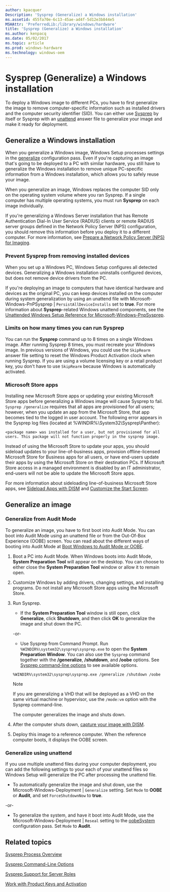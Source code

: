 ```yaml
---
author: kpacquer
Description: 'Sysprep (Generalize) a Windows installation'
ms.assetid: 455fa70e-6c13-45ae-ad4f-5d12e3b844e5
MSHAttr: 'PreferredLib:/library/windows/hardware'
title: 'Sysprep (Generalize) a Windows installation'
ms.author: kenpacq
ms.date: 05/02/2017
ms.topic: article
ms.prod: windows-hardware
ms.technology: windows-oem
---
```


# Sysprep (Generalize) a Windows installation


To deploy a Windows image to different PCs, you have to first generalize the image to remove computer-specific information such as installed drivers and the computer security identifier (SID). You can either use [Sysprep](sysprep--system-preparation--overview.md) by itself or Sysprep with an [unattend](https://docs.microsoft.com/en-us/windows-hardware/customize/desktop/unattend/) answer file to generalize your image and make it ready for deployment.

##  Generalize a Windows installation

When you generalize a Windows image, Windows Setup processes settings in the [generalize](generalize.md) configuration pass. Even if you're capturing an image that's going to be deployed to a PC with similar hardware, you still have to generalize the Windows installation to remove unique PC-specific information from a Windows installation, which allows you to safely reuse your image.

When you generalize an image, Windows replaces the computer SID only on the operating system volume where you ran Sysprep. If a single computer has multiple operating systems, you must run **Sysprep** on each image individually.

If you're generalizing a Windows Server installation that has Remote Authentication Dial-In User Service (RADIUS) clients or remote RADIUS server groups defined in the Network Policy Server (NPS) configuration, you should remove this information before you deploy it to a different computer. For more information, see [Prepare a Network Policy Server (NPS) for Imaging](prepare-a-network-policy-server--nps--for-imaging.md).

### Prevent Sysprep from removing installed devices

When you set up a Windows PC, Windows Setup configures all detected devices. Generalizing a Windows installation uninstalls configured devices, but does not remove device drivers from the PC.

If you're deploying an image to computers that have identical hardware and devices as the original PC, you can keep devices installed on the computer during system generalization by using an unattend file with Microsoft-Windows-PnPSysprep | `PersistAllDeviceInstalls` set to **true**. For more information about **Sysprep**-related Windows unattend components, see the [Unattended Windows Setup Reference for Microsoft-Windows-PnpSysprep](https://docs.microsoft.com/en-us/windows-hardware/customize/desktop/unattend/microsoft-windows-pnpsysprep).

### Limits on how many times you can run Sysprep

You can run the **Sysprep** command up to 8 times on a single Windows image. After running Sysprep 8 times, you must recreate your Windows image. In previous versions of Windows, you could use the `SkipRearm` answer file setting to reset the Windows Product Activation clock when running Sysprep. If you are using a volume licensing key or a retail product key, you don't have to use `SkipRearm` because Windows is automatically activated. 


### Microsoft Store apps

Installing new Microsoft Store apps or updating your existing Microsoft Store apps before generalizing a Windows image will cause Sysprep to fail. `Sysprep /generalize` requires that all apps are provisioned for all users; however, when you update an app from the Microsoft Store, that app becomes tied to the logged in user account. The following error appears in the Sysprep log files (located at %WINDIR%\\System32\\Sysprep\\Panther):

`<package name> was installed for a user, but not provisioned for all users. This package will not function properly in the sysprep image.`

Instead of using the Microsoft Store to update your apps, you should sideload updates to your line-of-business apps, provision offline-licensed Microsoft Store for Business apps for all users, or have end-users update their apps by using the Microsoft Store on their destination PCs. If Microsoft Store access in a managed environment is disabled by an IT administrator, end-users will not be able to update the Microsoft Store apps.

For more information about sideloading line-of-business Microsoft Store apps, see [Sideload Apps with DISM](sideload-apps-with-dism-s14.md) and [Customize the Start Screen](customize-the-start-screen.md).


## Generalize an image

### Generalize from Audit Mode

To generalize an image, you have to first boot into Audit Mode. You can boot into Audit Mode using an unattend file or from the Out-Of-Box Experience (OOBE) screen. You can read about the different ways of booting into Audit Mode at [Boot Windows to Audit Mode or OOBE](boot-windows-to-audit-mode-or-oobe.md).

1. Boot a PC into Audit Mode. When Windows boots into Audit Mode, **System Preparation Tool** will appear on the desktop. You can choose to either close the **System Preparation Tool** window or allow it to remain open.

2. Customize Windows by adding drivers, changing settings, and installing programs.  Do not install any Microsoft Store apps using the Microsoft Store.

3. Run Sysprep.

    - If the **System Preparation Tool** window is still open, click **Generalize**, click **Shutdown**, and then click **OK** to generalize the image and shut down the PC.

    -or-

    -   Use Sysprep from Command Prompt. Run `%WINDIR%\system32\sysprep\sysprep.exe` to open the **System Preparation Window**. You can also use the `Sysprep` command together with the **/generalize**, **/shutdown**, and **/oobe** options. See [Sysprep command-line options](sysprep-command-line-options.md) to see available options.

    ```
    %WINDIR%\system32\sysprep\sysprep.exe /generalize /shutdown /oobe
    ```

    >[!Note]
    >If you are generalizing a VHD that will be deployed as a VHD on the same virtual machine or hypervisor, use the `/mode:vm` option with the Sysprep command-line.

    The computer generalizes the image and shuts down.

4.  After the computer shuts down, [capture your image with DISM](capture-images-of-hard-disk-partitions-using-dism.md).

5.  Deploy this image to a reference computer. When the reference computer boots, it displays the OOBE screen.

### Generalize using unattend

If you use multiple unattend files during your computer deployment, you can add the following settings to your each of your unattend files so Windows Setup will generalize the PC after processing the unattend file.


- To automatically generalize the image and shut down, use the Microsoft-Windows-Deployment | `Generalize` setting. Set `Mode` to **OOBE** or **Audit**, and set `ForceShutdownNow` to **true**. 

-or-

- To generalize the system, and have it boot into Audit Mode, use the Microsoft-Windows-Deployment | `Reseal` setting to the [oobeSystem](oobesystem.md) configuration pass. Set `Mode` to **Audit**.


## <span id="related_topics"></span>Related topics


[Sysprep Process Overview](sysprep-process-overview.md)

[Sysprep Command-Line Options](sysprep-command-line-options.md)

[Sysprep Support for Server Roles](sysprep-support-for-server-roles.md)

[Work with Product Keys and Activation](work-with-product-keys-and-activation-auth-phases.md)

 

 






